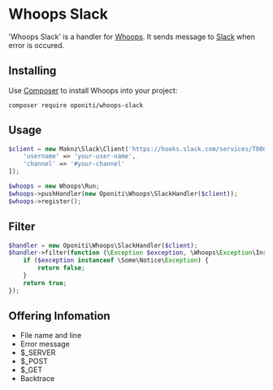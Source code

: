 Whoops Slack
===

'Whoops Slack' is a handler for [Whoops](https://github.com/filp/whoops). It sends message to [Slack](http://slack.com) when error is occured.

## Installing
Use [Composer](http://getcomposer.org) to install Whoops into your project:

```
composer require oponiti/whoops-slack
```

## Usage

```php
$client = new Maknz\Slack\Client('https://hooks.slack.com/services/T00000000/B00000000/xxxxxxxxxxxxxxxxxxxxxxxx', [
    'username' => 'your-user-name',
    'channel' => '#your-channel'
]);

$whoops = new Whoops\Run;
$whoops->pushHandler(new Oponiti\Whoops\SlackHandler($client));
$whoops->register();
```

## Filter

```php
$handler = new Oponiti\Whoops\SlackHandler($client);
$handler->filter(function (\Exception $exception, \Whoops\Exception\Inspector $inspector) {
    if ($exception instanceof \Some\Notice\Exception) {
        return false;
    }
    return true;
});
```

## Offering Infomation 

- File name and line
- Error message
- $_SERVER
- $_POST
- $_GET
- Backtrace